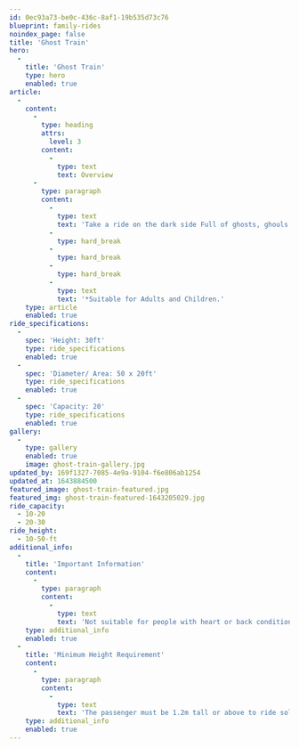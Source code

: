 ```yaml
---
id: 0ec93a73-be0c-436c-8af1-19b535d73c76
blueprint: family-rides
noindex_page: false
title: 'Ghost Train'
hero:
  -
    title: 'Ghost Train'
    type: hero
    enabled: true
article:
  -
    content:
      -
        type: heading
        attrs:
          level: 3
        content:
          -
            type: text
            text: Overview
      -
        type: paragraph
        content:
          -
            type: text
            text: 'Take a ride on the dark side Full of ghosts, ghouls and all things creepy it''s a scream!'
          -
            type: hard_break
          -
            type: hard_break
          -
            type: hard_break
          -
            type: text
            text: '*Suitable for Adults and Children.'
    type: article
    enabled: true
ride_specifications:
  -
    spec: 'Height: 30ft'
    type: ride_specifications
    enabled: true
  -
    spec: 'Diameter/ Area: 50 x 20ft'
    type: ride_specifications
    enabled: true
  -
    spec: 'Capacity: 20'
    type: ride_specifications
    enabled: true
gallery:
  -
    type: gallery
    enabled: true
    image: ghost-train-gallery.jpg
updated_by: 169f1327-7085-4e9a-9104-f6e806ab1254
updated_at: 1643884500
featured_image: ghost-train-featured.jpg
featured_img: ghost-train-featured-1643205029.jpg
ride_capacity:
  - 10-20
  - 20-30
ride_height:
  - 10-50-ft
additional_info:
  -
    title: 'Important Information'
    content:
      -
        type: paragraph
        content:
          -
            type: text
            text: 'Not suitable for people with heart or back conditions or of a nervous disposition should avoid riding. Other medical conditions that may preclude riding include pregnancy, recent surgery, broken bones, or neck problems.'
    type: additional_info
    enabled: true
  -
    title: 'Minimum Height Requirement'
    content:
      -
        type: paragraph
        content:
          -
            type: text
            text: 'The passenger must be 1.2m tall or above to ride solo, if under this measurement they must be accompanied by an adult.'
    type: additional_info
    enabled: true
---
```

